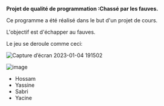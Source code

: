 **Projet de qualité de programmation :Chassé par les fauves.**

Ce programme a été réalisé dans le but d'un projet de cours.

L'objectif est d'échapper au fauves.

Le jeu se deroule comme ceci:


![Capture d’écran 2023-01-04 191502](https://user-images.githubusercontent.com/114882014/210865628-5d7f95f4-ea5f-4f12-a15c-06341c8795b1.jpg)


![image](https://user-images.githubusercontent.com/114882014/210866742-68f95c12-a516-43b2-8eb3-4fcaa9dc74a6.png)



* Hossam
* Yassine
* Sabri 
* Yacine
